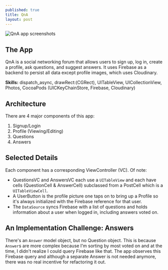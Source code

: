 ```yaml
---
published: true
title: QnA
layout: post
---
```

![QnA app screenshots](http://drjackl.github.io/qna.png)

## The App
QnA is a social networking forum that allows users to sign up, log in, create a profile, ask questions, and suggest answers. It uses Firebase as a backend to persist all data except profile images, which uses Cloudinary.

**Skills:** dispatch_async, drawRect:(CGRect), UITableView, UICollectionView, Photos, CocoaPods (UICKeyChainStore, Firebase, Cloudinary)

## Architecture
There are 4 major components of this app:

1. Signup/Login
2. Profile (Viewing/Editing)
3. Questions
4. Answers

## Selected Details 
Each component has a corresponding ViewController (VC). Of note:

- QuestionsVC and AnswersVC each use a `UITableView` and each have cells (QuestionCell & AnswerCell) subclassed from a PostCell which is a `UITableViewCell`.
- A UserButton is the profile picture one taps on to bring up a Profile so it's always initialized with the Firebase reference for that user.
- The `DataSource` syncs Firebase with a list of questions and holds information about a user when logged in, including answers voted on.

## An Implementation Challenge: Answers
There's an `Answer` model object, but no Question object. This is because `Answer`s are more complex because I'm sorting by most voted on and at the time, I didn't realize I could query Firebase like that. The app observes this Firebase query and although a separate Answer is not needed anymore, there was no real incentive for refactoring it out.
